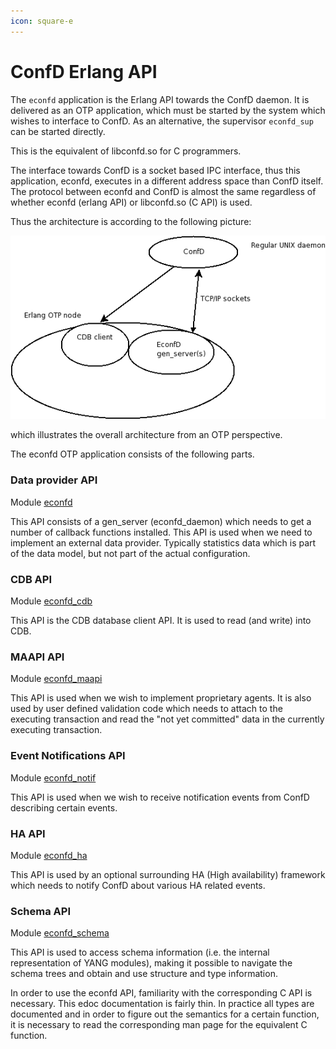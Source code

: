 ```yaml
---
icon: square-e
---
```

# ConfD Erlang API

The `econfd` application is the Erlang API towards the ConfD daemon. It is delivered as an OTP application, which must be started by the system which wishes to interface to ConfD. As an alternative, the supervisor `econfd_sup` can be started directly.

This is the equivalent of libconfd.so for C programmers.

The interface towards ConfD is a socket based IPC interface, thus this application, econfd, executes in a different address space than ConfD itself. The protocol between econfd and ConfD is almost the same regardless of whether econfd (erlang API) or libconfd.so (C API) is used.

Thus the architecture is according to the following picture:

![Architecture](pics/arch.png)

which illustrates the overall architecture from an OTP perspective.

The econfd OTP application consists of the following parts.

### Data provider API

Module [econfd](econfd.md)

This API consists of a gen_server (econfd_daemon) which needs to get a number of callback functions installed. This API is used when we need to implement an external data provider. Typically statistics data which is part of the data model, but not part of the actual configuration.

### CDB API

Module [econfd_cdb](econfd_cdb.md)

This API is the CDB database client API. It is used to read (and write) into CDB.

### MAAPI API

Module [econfd_maapi](econfd_maapi.md)

This API is used when we wish to implement proprietary agents. It is also used by user defined validation code which needs to attach to the executing transaction and read the "not yet committed" data in the currently executing transaction.

### Event Notifications API

Module [econfd_notif](econfd_notif.md)

This API is used when we wish to receive notification events from ConfD describing certain events.

### HA API

Module [econfd_ha](econfd_ha.md)

This API is used by an optional surrounding HA (High availability) framework which needs to notify ConfD about various HA related events.

### Schema API

Module [econfd_schema](econfd_schema.md)

This API is used to access schema information (i.e. the internal representation of YANG modules), making it possible to navigate the schema trees and obtain and use structure and type information.

In order to use the econfd API, familiarity with the corresponding C API is necessary. This edoc documentation is fairly thin. In practice all types are documented and in order to figure out the semantics for a certain function, it is necessary to read the corresponding man page for the equivalent C function.
